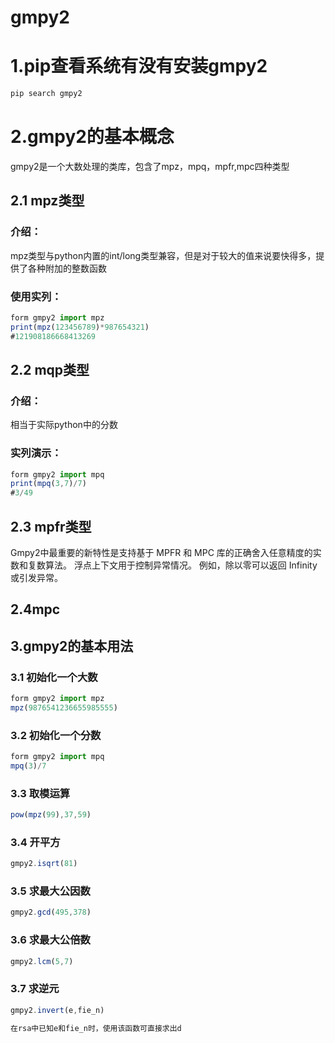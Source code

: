 # gmpy2

# 1.pip查看系统有没有安装gmpy2

```javascript
pip search gmpy2
```



# 2.gmpy2的基本概念

gmpy2是一个大数处理的类库，包含了mpz，mpq，mpfr,mpc四种类型

## 2.1 mpz类型

### 介绍：

mpz类型与python内置的int/long类型兼容，但是对于较大的值来说要快得多，提供了各种附加的整数函数

### 使用实列：

```javascript
form gmpy2 import mpz
print(mpz(123456789)*987654321)
#121908186668413269
```



## 2.2 mqp类型

### 介绍：

相当于实际python中的分数

### 实列演示：

```javascript
form gmpy2 import mpq
print(mpq(3,7)/7)
#3/49
```



## 2.3 mpfr类型

Gmpy2中最重要的新特性是支持基于 MPFR 和 MPC 库的正确舍入任意精度的实数和复数算法。 浮点上下文用于控制异常情况。 例如，除以零可以返回 Infinity 或引发异常。

## 2.4mpc



## 3.gmpy2的基本用法

### 3.1 初始化一个大数

```javascript
form gmpy2 import mpz
mpz(9876541236655985555)
```



### 3.2 初始化一个分数

```javascript
form gmpy2 import mpq
mpq(3)/7
```



### 3.3 取模运算

```javascript
pow(mpz(99),37,59)
```



### 3.4 开平方

```javascript
gmpy2.isqrt(81)
```



### 3.5 求最大公因数

```javascript
gmpy2.gcd(495,378)
```



### 3.6 求最大公倍数

```javascript
gmpy2.lcm(5,7)
```



### 3.7 求逆元

```javascript
gmpy2.invert(e,fie_n)

在rsa中已知e和fie_n时，使用该函数可直接求出d
```

